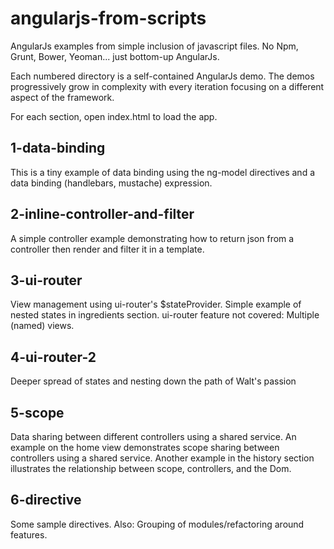angularjs-from-scripts
======================

AngularJs examples from simple inclusion of javascript files. No Npm, Grunt, Bower, Yeoman...
 just bottom-up AngularJs.

Each numbered directory is a self-contained AngularJs demo. The demos progressively grow in
complexity with every iteration focusing on a different aspect of the framework.

For each section, open index.html to load the app.

1-data-binding
--------------

This is a tiny example of data binding using the ng-model directives and a data binding
(handlebars, mustache) expression.

2-inline-controller-and-filter
------------------------------

A simple controller example demonstrating how to return json from a controller then render
and filter it in a template.

3-ui-router
-----------

View management using ui-router's $stateProvider. Simple example of nested states in
ingredients section. ui-router feature not covered: Multiple (named) views.

4-ui-router-2
-------------

Deeper spread of states and nesting down the path of Walt's passion

5-scope
-------

Data sharing between different controllers using a shared service. An example on the home view
demonstrates scope sharing between controllers using a shared service. Another example in the
history section illustrates the relationship between scope, controllers, and the Dom.


6-directive
-----------

Some sample directives. Also: Grouping of modules/refactoring around features.
